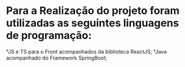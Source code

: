 <h1>Para a Realização do projeto foram utilizadas as seguintes linguagens de programação:</h1>

°JS e TS para o Front acompanhados da biblioteca ReactJS;
°Java acompanhado do Framework SpringBoot;


